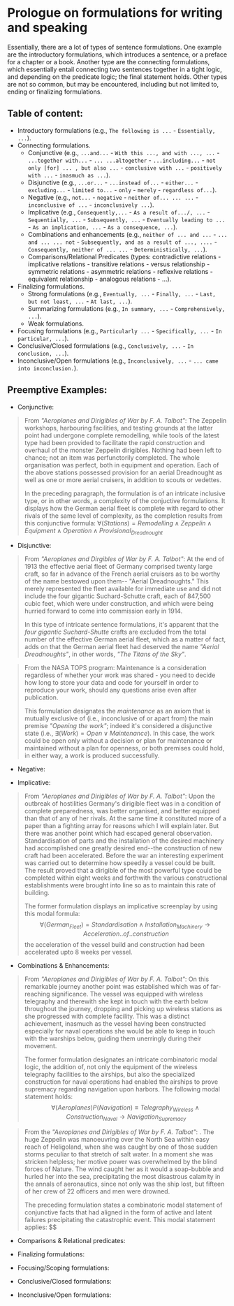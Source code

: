 # Prologue on formulations for writing and speaking

Essentially, there are a lot of types of sentence formulations. One example are the introductory formulations, which introduces a sentence, or a preface for a chapter or a book. Another type are the connecting formulations, which essentially entail connecting two sentences together in a tight logic, and depending on the predicate logic; the final statement holds. Other types are not so common, but may be encountered, including but not limited to, ending or finalizing formulations.

## Table of content: 
* Introductory formulations (e.g., `The following is ...` - `Essentially, ...`).
* Connecting formulations.
  - Conjunctive (e.g., `...and...` - `With this ..., and with ..., ...` - `...together with...` - `... ...altogether` - `...including...` - `not only [for] ... , but also ...` - `conclusive with ...` - `positively with ...` - `inasmuch as ...`).
  - Disjunctive (e.g., `...or...` - `...instead of...` - `either...` - `excluding...` - `limited to...` - `only` - `merely` - `regardless of...`).
  - Negative (e.g., `not...` - `negative` - `neither of... ... ...` - `inconclusive of ...` - `inconclusively ...`).
  - Implicative (e.g., `Consequently,...` - `As a result of.../, ...` - `Sequentially, ...` - `Subsequently, ...` - `Eventually leading to ...` - `As an implication, ...` -  `As a consequence, ...`).
  - Combinations and enhancements (e.g., `neither of ... and ...` - `... and ... ... not` - `Subsequently, and as a result of ..., ....` - `Consequently, neither of ... ...` - `Deterministically, ...`).
  - Comparisons/Relational Predicates (types: contradictive relations - implicative relations - transitive relations - versus relationship - symmetric relations - asymmetric relations - reflexive relations - equivalent relationship - analogous relations - ...).
* Finalizing formulations.
  - Strong formulations (e.g., `Eventually, ...` - `Finally, ...` - `Last, but not least, ...` - `At last, ...`).
  - Summarizing formulations (e.g., `In summary, ...` - `Comprehensively, ...`).
  - Weak formulations.
* Focusing formulations (e.g., `Particularly ...`  - `Specifically, ...` - `In particular, ...`).
* Conclusive/Closed formulations (e.g., `Conclusively, ...` - `In conclusion, ...`).
* Inconclusive/Open formulations (e.g., `Inconclusively, ...` - `... came into inconclusion.`).

## Preemptive Examples:
* Conjunctive: 
> From _"Aeroplanes and Dirigibles of War by F. A. Talbot"_:
> The Zeppelin workshops, harbouring facilities, and testing grounds at the latter point had undergone complete remodelling, while tools of the latest type had been provided to facilitate the rapid construction and overhaul of the monster Zeppelin dirigibles. Nothing had been left to chance; not an item was perfunctorily completed. The whole organisation was perfect, both in equipment and operation. Each of the above stations possessed provision for an aerial Dreadnought as well as one or more aerial cruisers, in addition to scouts or vedettes.
>
> In the preceding paragraph, the formulation is of an intricate inclusive type, or in other words, a complexity of the conjuctive formulations. It displays how the German aerial fleet is complete with regard to other rivals of the same level of complexity, as the completion results from this conjunctive formula: $\forall(Stations) = Remodelling \land Zeppelin \land Equipment \land Operation \land Provisional_{Dreadnought}$

* Disjunctive:
> From _"Aeroplanes and Dirgibles of War by F. A. Talbot"_:
> At the end of 1913 the effective aerial fleet of Germany
> comprised twenty large craft, so far in advance of the French
> aerial cruisers as to be worthy of the name bestowed upon them--
> "Aerial Dreadnoughts." This merely represented the fleet
> available for immediate use and did not include the four gigantic
> Suchard-Schutte craft, each of 847,500 cubic feet, which were
> under construction, and which were being hurried forward to come into commission early in 1914.
>
> In this type of intricate sentence formulations, it's apparent that the _four gigantic Suchard-Shutte_ crafts are excluded from the total number of the effective German aerial fleet, which as a matter of fact, adds on that the German aerial fleet had deserved the name _"Aerial Dreadnoughts"_, in other words, _"The Titans of the Sky"_.
> 

> From the NASA TOPS program: Maintenance is a consideration regardless of whether your work was shared - you need to decide how long to store your data and code for yourself in order to reproduce your work, should any questions arise even after publication.
>
> This formulation designates the _maintenance_ as an axiom that is mutually exclusive of (i.e., inconclusive of or apart from) the main premise _"Opening the work"_; indeed it's considered a disjunctive state (i.e., $\exists(Work) = Open \vee Maintenance$). In this case, the work could be open only without a decision or plan for maintenance or maintained without a plan for openness, or both premises could hold, in either way, a work is produced successfully.

* Negative: 

* Implicative:
> From _"Aeroplanes and Dirigibles of War by F. A. Talbot"_: Upon the outbreak of hostilities Germany's dirigible fleet was in a condition of complete preparedness, was better organised, and better equipped than that of any of her rivals. At the same time it constituted more of a paper than a fighting array for reasons which I will explain later. But there was another point which had escaped general observation. Standardisation of parts and the installation of the desired machinery had accomplished one greatly desired end--the construction of new craft had been accelerated. Before the war an interesting experiment was carried out to determine how speedily a vessel could be built. The result proved that a dirigible of the most powerful type could be completed within eight weeks and forthwith the various constructional establishments were brought into line so as to maintain this rate of building.
>
> The former formulation displays an implicative screenplay by using this modal formula:
> $$\forall(German_{Fleet}) = Standardisation \land Installation_{Machinery} \rightarrow Acceleration..of..construction$$
> the acceleration of the vessel build and construction had been accelerated upto 8 weeks per vessel.

* Combinations & Enhancements: 
> From _"Aeroplanes and Dirigibles of War by F. A. Talbot"_: On this remarkable journey another point was established which was of far-reaching significance. The vessel was equipped with wireless telegraphy and therewith she kept in touch with the earth below throughout the journey, dropping and
picking up wireless stations as she progressed with complete facility. This was a distinct achievement, inasmuch as the vessel having been constructed especially for naval operations she would be able to keep in touch with the warships below, guiding them unerringly during their movement.
>
> The former formulation designates an intricate combinatoric modal logic, the addition of, not only the equipment of the wireless telegraphy facilities to the airships, but also the specialized construction for naval operations had enabled the airships to prove supremacy regarding navigation upon harbors. The following modal statement holds:
> $$\forall(Aeroplanes) P(Navigation) \equiv Telegraphy_{Wireless} \land Construction_{Naval} \rightarrow Navigation_{Supremacy}$$

> From the _"Aeroplanes and Dirigibles of War by F. A. Talbot"_: . The huge Zeppelin was manoeuvring over the North Sea within easy reach of Heligoland, when she was caught by one of those sudden storms peculiar to that stretch of salt water. In a moment she was stricken helpless; her motive power was overwhelmed by the blind forces of Nature. The wind caught her as it would a soap-bubble and hurled her into the sea, precipitating the most disastrous calamity in the annals of aeronautics, since not only was the ship lost, but fifteen of her crew of 22 officers and men were drowned.
>
> The preceding formulation states a combinatoric modal statement of conjunctive facts that had aligned in the form of active and latent failures precipitating the catastrophic event. This modal statement applies:
> $$

* Comparisons & Relational predicates: 

* Finalizing formulations: 

* Focusing/Scoping formulations:

* Conclusive/Closed formulations:

* Inconclusive/Open formulations:
